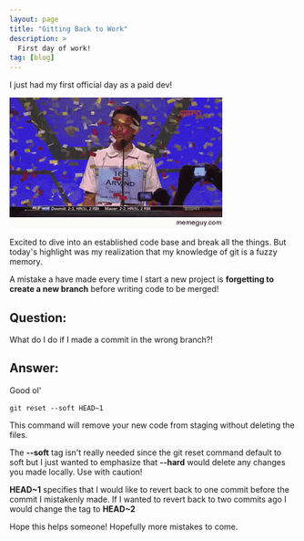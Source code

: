 ```yaml
---
layout: page
title: "Gitting Back to Work"
description: >
  First day of work!
tag: [blog]
---
```



I just had my first official day as a paid dev!

![Confetti](/assets/img/confetti-kid.gif)

Excited to dive into an established code base and break all the things. But today's highlight was my realization that my knowledge of git is a fuzzy memory.

A mistake a have made every time I start a new project is **forgetting to create a new branch** before writing code to be merged!

## **Question:**
What do I do if I made a commit in the wrong branch?!

## **Answer:**
Good ol'

~~~
git reset --soft HEAD~1
~~~

This command will remove your new code from staging without deleting the files.

The **--soft** tag isn't really needed since the git reset command default to soft but I just wanted to emphasize that **--hard** would delete any changes you made locally. Use with caution!

**HEAD~1** specifies that I would like to revert back to one commit before the commit I mistakenly made. If I wanted to revert back to two commits ago I would change the tag to **HEAD~2**

Hope this helps someone! Hopefully more mistakes to come.
